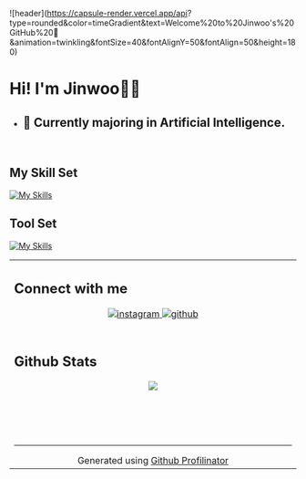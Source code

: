 ![header](https://capsule-render.vercel.app/api?
type=rounded&color=timeGradient&text=Welcome%20to%20Jinwoo's%20GitHub%20👋
&animation=twinkling&fontSize=40&fontAlignY=50&fontAlign=50&height=180)

<div align="center">
</div>  
  

# Hi! I'm Jinwoo👋👋  
  
- ## 🏫 Currently majoring in Artificial Intelligence.  
<br/>  

## My Skill Set  
[![My Skills](https://skillicons.dev/icons?i=py,tensorflow,vscode,visualstudio)](https://skillicons.dev)

## Tool Set
[![My Skills](https://skillicons.dev/icons?i=notion,replit,discord)](https://skillicons.dev)
<table><tr><td valign="top" width="33%">

## Connect with me  
<div align="center">
<a href="https://instagram.com/real_w00rld" target="_blank">
<img src=https://img.shields.io/badge/instagram-%23000000.svg?&style=for-the-badge&logo=instagram&logoColor=white alt=instagram style="margin-bottom: 5px;" />
</a>
<a href="https://github.com/YangNaang2" target="_blank">
<img src=https://img.shields.io/badge/github-%2324292e.svg?&style=for-the-badge&logo=github&logoColor=white alt=github style="margin-bottom: 5px;" />
</a>  
</div>  
  

<br/>  


## Github Stats  
<div align="center"><img src="https://github-readme-stats.vercel.app/api?username=YangNaang2&show_icons=true&count_private=true&hide_border=true" align="center" /></div>  

<br/>  



<br/>  

  

<br/>  


<br />

----
<div align="center">Generated using <a href="https://profilinator.rishav.dev/" target="_blank">Github Profilinator</a></div>
